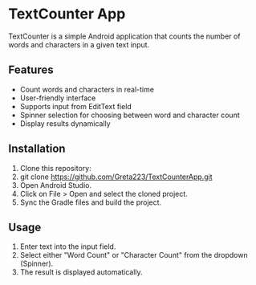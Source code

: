 # **TextCounter App**

TextCounter is a simple Android application that counts the number of words and characters in a given text input.

## **Features**

* Count words and characters in real-time
* User-friendly interface
* Supports input from EditText field
* Spinner selection for choosing between word and character count
* Display results dynamically

## **Installation**

1. Clone this repository:
2. git clone https://github.com/Greta223/TextCounterApp.git
3. Open Android Studio.
4. Click on File > Open and select the cloned project.
5. Sync the Gradle files and build the project.

## **Usage**

1. Enter text into the input field.
2. Select either "Word Count" or "Character Count" from the dropdown (Spinner).
3. The result is displayed automatically.